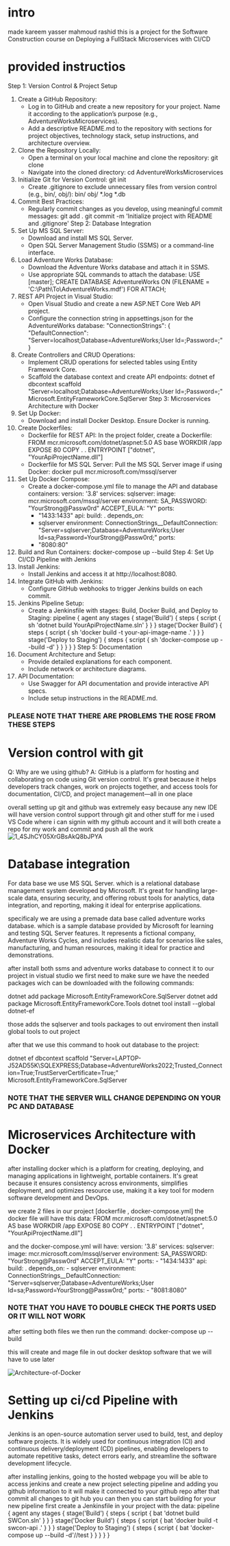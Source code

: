 # intro
made kareem yasser mahmoud rashid
this is a project for the Software Construction course on Deploying a FullStack Microservices with CI/CD


# provided instructios
Step 1: Version Control & Project Setup
1. Create a GitHub Repository:
   - Log in to GitHub and create a new repository for your project. Name it according to the application’s purpose (e.g., AdventureWorksMicroservices).
   - Add a descriptive README.md to the repository with sections for project objectives, technology stack, setup instructions, and architecture overview.
2. Clone the Repository Locally:
   - Open a terminal on your local machine and clone the repository:
git clone <your-repo-url>
   - Navigate into the cloned directory:
cd AdventureWorksMicroservices
3. Initialize Git for Version Control:
git init
   - Create .gitignore to exclude unnecessary files from version control (e.g., bin/, obj/):
bin/
obj/
*.log
*.db
4. Commit Best Practices:
   - Regularly commit changes as you develop, using meaningful commit messages:
git add .
git commit -m 'Initialize project with README and .gitignore'
Step 2: Database Integration
1. Set Up MS SQL Server:
   - Download and install MS SQL Server.
   - Open SQL Server Management Studio (SSMS) or a command-line interface.
2. Load Adventure Works Database:
   - Download the Adventure Works database and attach it in SSMS.
   - Use appropriate SQL commands to attach the database:
USE [master];
CREATE DATABASE AdventureWorks
ON (FILENAME = 'C:\Path\To\AdventureWorks.mdf')
FOR ATTACH;
3. REST API Project in Visual Studio:
   - Open Visual Studio and create a new ASP.NET Core Web API project.
   - Configure the connection string in appsettings.json for the AdventureWorks database:
"ConnectionStrings": {
   "DefaultConnection": "Server=localhost;Database=AdventureWorks;User Id=<username>;Password=<password>;"
}
4. Create Controllers and CRUD Operations:
   - Implement CRUD operations for selected tables using Entity Framework Core.
   - Scaffold the database context and create API endpoints:
dotnet ef dbcontext scaffold "Server=localhost;Database=AdventureWorks;User Id=<username>;Password=<password>;" Microsoft.EntityFrameworkCore.SqlServer
Step 3: Microservices Architecture with Docker
1. Set Up Docker:
   - Download and install Docker Desktop. Ensure Docker is running.
2. Create Dockerfiles:
   - Dockerfile for REST API: In the project folder, create a Dockerfile:
FROM mcr.microsoft.com/dotnet/aspnet:5.0 AS base
WORKDIR /app
EXPOSE 80
COPY . .
ENTRYPOINT ["dotnet", "YourApiProjectName.dll"]
   - Dockerfile for MS SQL Server: Pull the MS SQL Server image if using Docker:
docker pull mcr.microsoft.com/mssql/server
3. Set Up Docker Compose:
   - Create a docker-compose.yml file to manage the API and database containers:
version: '3.8'
services:
  sqlserver:
    image: mcr.microsoft.com/mssql/server
    environment:
      SA_PASSWORD: "YourStrong@Passw0rd"
      ACCEPT_EULA: "Y"
    ports:
      - "1433:1433"
  api:
    build: .
    depends_on:
      - sqlserver
    environment:
      ConnectionStrings__DefaultConnection: "Server=sqlserver;Database=AdventureWorks;User Id=sa;Password=YourStrong@Passw0rd;"
    ports:
      - "8080:80"
4. Build and Run Containers:
docker-compose up --build
Step 4: Set Up CI/CD Pipeline with Jenkins
1. Install Jenkins:
   - Install Jenkins and access it at http://localhost:8080.
2. Integrate GitHub with Jenkins:
   - Configure GitHub webhooks to trigger Jenkins builds on each commit.
3. Jenkins Pipeline Setup:
   - Create a Jenkinsfile with stages: Build, Docker Build, and Deploy to Staging:
pipeline {
  agent any
  stages {
    stage('Build') {
      steps {
        script {
          sh 'dotnet build YourApiProjectName.sln'
        }
      }
    }
    stage('Docker Build') {
      steps {
        script {
          sh 'docker build -t your-api-image-name .'
        }
      }
    }
    stage('Deploy to Staging') {
      steps {
        script {
          sh 'docker-compose up --build -d'
        }
      }
    }
  }
}
Step 5: Documentation
1. Document Architecture and Setup:
   - Provide detailed explanations for each component.
   - Include network or architecture diagrams.
2. API Documentation:
   - Use Swagger for API documentation and provide interactive API specs.
   - Include setup instructions in the README.md.
### PLEASE NOTE THAT THERE ARE PROBLEMS THE ROSE FROM THESE STEPS


# Version control with git
Q: Why are we using github?
A: GitHub is a platform for hosting and collaborating on code using Git version control. It's great because it helps developers track changes, work on projects together, and access tools for documentation, CI/CD, and project management—all in one place

overall setting up git and github was extremely easy because any new IDE will have version control support through git and other stuff
for me i used VS Code  where i can signin with my github account and it will both create a repo for my work and commit and push all the work
![1_4SJhCY05XrGBsAkQ8bJPYA](https://github.com/user-attachments/assets/a142ac4f-b516-42f3-ba1c-6de8a06d8a43)


# Database integration

For data base we use MS SQL Server. which is a relational database management system developed by Microsoft. It's great for handling large-scale data, ensuring security, and offering robust tools for analytics, data integration, and reporting, making it ideal for enterprise applications.

specificaly we are using a premade data base called adventure works database. which is a sample database provided by Microsoft for learning and testing SQL Server features. It represents a fictional company, Adventure Works Cycles, and includes realistic data for scenarios like sales, manufacturing, and human resources, making it ideal for practice and demonstrations.

after install both ssms and adventure works database
to connect it to our project in vistual studio we first need to make sure we have the needed packages wich can be downloaded with the following commands:

dotnet add package Microsoft.EntityFrameworkCore.SqlServer
dotnet add package Microsoft.EntityFrameworkCore.Tools
dotnet tool install --global dotnet-ef

those adds the sqlserver and tools packages to out enviroment then install global tools to out project

after that we use this command to hook out database to the project:

dotnet ef dbcontext scaffold "Server=LAPTOP-J52AD55K\SQLEXPRESS;Database=AdventureWorks2022;Trusted_Connection=True;TrustServerCertificate=True;" Microsoft.EntityFrameworkCore.SqlServer

### NOTE THAT THE SERVER WILL CHANGE DEPENDING ON YOUR PC AND DATABASE 

# Microservices Architecture with Docker
after installing docker which is a platform for creating, deploying, and managing applications in lightweight, portable containers. It's great because it ensures consistency across environments, simplifies deployment, and optimizes resource use, making it a key tool for modern software development and DevOps.

we create 2 files in our project [dockerfile , docker-compose.yml]
the docker file will have this data:
FROM mcr.microsoft.com/dotnet/aspnet:5.0 AS base
WORKDIR /app
EXPOSE 80
COPY . .
ENTRYPOINT ["dotnet", "YourApiProjectName.dll"]

and the docker-compose.yml will have:
version: '3.8'
services:
  sqlserver:
    image: mcr.microsoft.com/mssql/server
    environment:
      SA_PASSWORD: "YourStrong@Passw0rd"
      ACCEPT_EULA: "Y"
    ports:
      - "1434:1433"
  api:
    build: .
    depends_on:
      - sqlserver
    environment:
      ConnectionStrings__DefaultConnection: "Server=sqlserver;Database=AdventureWorks;User Id=sa;Password=YourStrong@Passw0rd;"
    ports:
      - "8081:8080"

### NOTE THAT YOU HAVE TO DOUBLE CHECK THE PORTS USED OR IT WILL NOT WORK

after setting both files we then run the command: 
docker-compose up --build

this will create and mage file in out docker desktop software that we will have to use later

![Architecture-of-Docker](https://github.com/user-attachments/assets/d324d52b-a15b-42b6-8b2d-69f0c5726587)

# Setting up ci/cd Pipeline with Jenkins
Jenkins is an open-source automation server used to build, test, and deploy software projects. It is widely used for continuous integration (CI) and continuous delivery/deployment (CD) pipelines, enabling developers to automate repetitive tasks, detect errors early, and streamline the software development lifecycle.

after installing jenkins, going to the hosted webpage you will be able to access jenkins and create a new project
selecting pipeline and adding you github information to it will make it connected to your github repo 
after that commit all changes to git hub you can then you can start building for your new pipeline 
first create a Jenkinsfile in your project with the data:
pipeline {
  agent any
  stages {
    stage('Build') {
      steps {
        script {
          bat 'dotnet build SWCon.sln'
        }
      }
    }
    stage('Docker Build') {
      steps {
        script {
          bat 'docker build -t swcon-api .'
        }
      }
    }
    stage('Deploy to Staging') {
      steps {
        script {
          bat 'docker-compose up --build -d'//test
        }
      }
    }
  }
}
